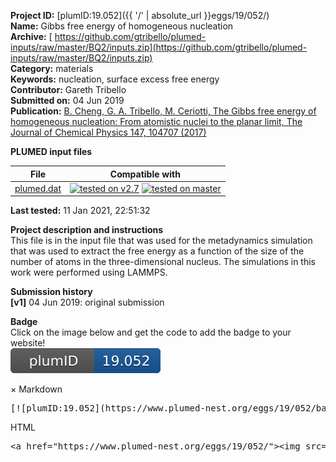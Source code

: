 **Project ID:** [plumID:19.052]({{ '/' | absolute_url }}eggs/19/052/)  
**Name:**  Gibbs free energy of homogeneous nucleation  
**Archive:** [ https://github.com/gtribello/plumed-inputs/raw/master/BQ2/inputs.zip](https://github.com/gtribello/plumed-inputs/raw/master/BQ2/inputs.zip)  
**Category:**  materials  
**Keywords:**  nucleation, surface excess free energy  
**Contributor:**  Gareth Tribello  
**Submitted on:** 04 Jun 2019  
**Publication:** [B. Cheng, G. A. Tribello, M. Ceriotti, The Gibbs free energy of homogeneous nucleation: From atomistic nuclei to the planar limit, The Journal of Chemical Physics 147, 104707 (2017)](http://dx.doi.org/10.1063/1.4997180)  
  
**PLUMED input files**  
  
| File     | Compatible with |  
|:--------:|:--------:|  
| [plumed.dat](./data/plumed.dat.md) |  [![tested on v2.7](https://img.shields.io/badge/v2.7-passing-green.svg)](data/plumed.dat.plumed.stderr) [![tested on master](https://img.shields.io/badge/master-passing-green.svg)](data/plumed.dat.plumed_master.stderr) |  
  
**Last tested:**  11 Jan 2021, 22:51:32
  
**Project description and instructions**  
This file is in the input file that was used for the metadynamics simulation that was used to extract the free energy as a function of the size of the number of atoms in  the three-dimensional nucleus. The simulations in this work were performed using LAMMPS.

  
**Submission history**  
**[v1]** 04 Jun 2019: original submission  
  
**Badge**  
Click on the image below and get the code to add the badge to your website!  
<img src="./badge.svg" alt="plumeDnest:19.052" id="myBtn" class="badge">
<div id="myModal" class="modal">
  <div class="modal-content">
    <span class="close">&times;</span>
    Markdown<pre>[![plumID:19.052](https://www.plumed-nest.org/eggs/19/052/badge.svg)](https://www.plumed-nest.org/eggs/19/052/)</pre>
    HTML<pre>&lt;a href="https://www.plumed-nest.org/eggs/19/052/"&gt;&lt;img src="https://www.plumed-nest.org/eggs/19/052/badge.svg" alt="plumID:19.052"&gt;&lt;/a&gt;</pre>
  </div>
</div>
